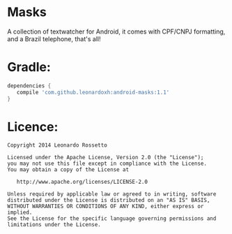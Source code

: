 Masks
====

A collection of textwatcher for Android, it comes with CPF/CNPJ formatting, and a Brazil telephone, that's all!

Gradle:
===
```groovy
dependencies {
   compile 'com.github.leonardoxh:android-masks:1.1'
}
```

Licence:
=================
```
Copyright 2014 Leonardo Rossetto

Licensed under the Apache License, Version 2.0 (the "License");
you may not use this file except in compliance with the License.
You may obtain a copy of the License at

   http://www.apache.org/licenses/LICENSE-2.0

Unless required by applicable law or agreed to in writing, software
distributed under the License is distributed on an "AS IS" BASIS,
WITHOUT WARRANTIES OR CONDITIONS OF ANY KIND, either express or implied.
See the License for the specific language governing permissions and
limitations under the License.
```
